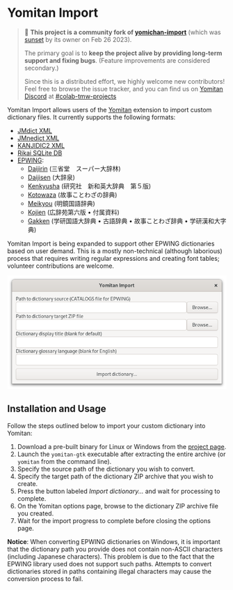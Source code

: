 # Yomitan Import

> :wave: **This project is a community fork of [yomichan-import](https://github.com/FooSoft/yomichan-import)** (which was [sunset](https://foosoft.net/posts/sunsetting-the-yomichan-project/) by its owner on Feb 26 2023).
>
> The primary goal is to **keep the project alive by providing long-term support and fixing bugs**. (Feature improvements are considered secondary.)
>
> Since this is a distributed effort, we highly welcome new contributors! Feel free to browse the issue tracker, and you can find us on [Yomitan Discord](https://discord.gg/YkQrXW6TXF) at [#colab-tmw-projects](https://discord.com/channels/617136488840429598/1081538711742844980)

Yomitan Import allows users of the [Yomitan](https://github.com/yomidevs/yomitan) extension to import custom
dictionary files. It currently supports the following formats:

- [JMdict XML](http://www.edrdg.org/jmdict/edict_doc.html)
- [JMnedict XML](http://www.edrdg.org/enamdict/enamdict_doc.html)
- [KANJIDIC2 XML](http://www.edrdg.org/kanjidic/kanjd2index.html)
- [Rikai SQLite DB](https://www.polarcloud.com/getrcx/)
- [EPWING](https://ja.wikipedia.org/wiki/EPWING):
  - [Daijirin](https://en.wikipedia.org/wiki/Daijirin) (三省堂　スーパー大辞林)
  - [Daijisen](https://en.wikipedia.org/wiki/Daijisen) (大辞泉)
  - [Kenkyusha](https://en.wikipedia.org/wiki/Kenky%C5%ABsha%27s_New_Japanese-English_Dictionary) (研究社　新和英大辞典　第５版)
  - [Kotowaza](http://www.web-nihongo.com/wn/dictionary/dic_21/d-index.html) (故事ことわざの辞典)
  - [Meikyou](https://ja.wikipedia.org/wiki/%E6%98%8E%E9%8F%A1%E5%9B%BD%E8%AA%9E%E8%BE%9E%E5%85%B8) (明鏡国語辞典)
  - [Kojien](https://ja.wikipedia.org/wiki/%E5%BA%83%E8%BE%9E%E8%8B%91) (広辞苑第六版 &bull; 付属資料)
  - [Gakken](https://ja.wikipedia.org/wiki/%E5%AD%A6%E7%A0%94%E3%83%9B%E3%83%BC%E3%83%AB%E3%83%87%E3%82%A3%E3%83%B3%E3%82%B0%E3%82%B9) (学研国語大辞典 &bull; 古語辞典 &bull; 故事ことわざ辞典 &bull; 学研漢和大字典)

Yomitan Import is being expanded to support other EPWING dictionaries based on user demand. This is a mostly
non-technical (although laborious) process that requires writing regular expressions and creating font tables; volunteer
contributions are welcome.

<!-- TODO: fix image with "Yomitan" -->

![](img/import.png)

## Installation and Usage

Follow the steps outlined below to import your custom dictionary into Yomitan:

1.  Download a pre-built binary for Linux or Windows from the [project
    page](https://github.com/yomidevs/yomitan-import/releases).
2.  Launch the `yomitan-gtk` executable after extracting the entire archive (or `yomitan` from the command line).
3.  Specify the source path of the dictionary you wish to convert.
4.  Specify the target path of the dictionary ZIP archive that you wish to create.
5.  Press the button labeled _Import dictionary..._ and wait for processing to complete.
6.  On the Yomitan options page, browse to the dictionary ZIP archive file you created.
7.  Wait for the import progress to complete before closing the options page.

**Notice**: When converting EPWING dictionaries on Windows, it is important that the dictionary path you provide does
not contain non-ASCII characters (including Japanese characters). This problem is due to the fact that the EPWING
library used does not support such paths. Attempts to convert dictionaries stored in paths containing illegal characters
may cause the conversion process to fail.
